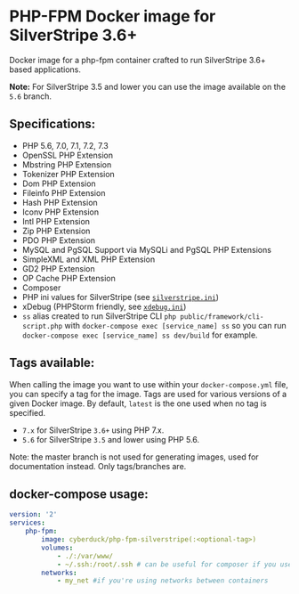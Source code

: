 # PHP-FPM Docker image for SilverStripe 3.6+

Docker image for a php-fpm container crafted to run SilverStripe 3.6+ based applications.

**Note:** For SilverStripe 3.5 and lower you can use the image available on the `5.6` branch.

## Specifications:

* PHP 5.6, 7.0, 7.1, 7.2, 7.3
* OpenSSL PHP Extension
* Mbstring PHP Extension
* Tokenizer PHP Extension
* Dom PHP Extension
* Fileinfo PHP Extension
* Hash PHP Extension
* Iconv PHP Extension
* Intl PHP Extension
* Zip PHP Extension
* PDO PHP Extension
* MySQL and PgSQL Support via MySQLi and PgSQL PHP Extensions
* SimpleXML and XML PHP Extension
* GD2 PHP Extension
* OP Cache PHP Extension
* Composer
* PHP ini values for SilverStripe (see [`silverstripe.ini`](/silverstripe.ini))
* xDebug (PHPStorm friendly, see [`xdebug.ini`](/xdebug.ini))
* `ss` alias created to run SilverStripe CLI `php public/framework/cli-script.php` with `docker-compose exec [service_name] ss` so you can run `docker-compose exec [service_name] ss dev/build` for example.

## Tags available:

When calling the image you want to use within your `docker-compose.yml` file,
you can specify a tag for the image. Tags are used for various versions of a
given Docker image. By default, `latest` is the one used when no tag is specified.

* `7.x` for SilverStripe `3.6+` using PHP 7.x.
* `5.6` for SilverStripe `3.5` and lower using PHP 5.6.

Note: the master branch is not used for generating images, used for documentation instead. Only tags/branches are.

## docker-compose usage:

```yml
version: '2'
services:
    php-fpm:
        image: cyberduck/php-fpm-silverstripe(:<optional-tag>)
        volumes:
            - ./:/var/www/
            - ~/.ssh:/root/.ssh # can be useful for composer if you use private CVS
        networks:
            - my_net #if you're using networks between containers
```

